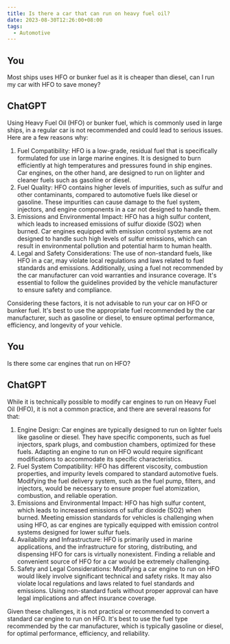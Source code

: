 ```yaml
---
title: Is there a car that can run on heavy fuel oil?
date: 2023-08-30T12:26:00+08:00
tags:
  - Automotive
---
```

## You
Most ships uses HFO or bunker fuel as it is cheaper than diesel, can I run my car with HFO to save money?

## ChatGPT
Using Heavy Fuel Oil (HFO) or bunker fuel, which is commonly used in large ships, in a regular car is not recommended and could lead to serious issues. Here are a few reasons why:

1. Fuel Compatibility: HFO is a low-grade, residual fuel that is specifically formulated for use in large marine engines. It is designed to burn efficiently at high temperatures and pressures found in ship engines. Car engines, on the other hand, are designed to run on lighter and cleaner fuels such as gasoline or diesel.
2. Fuel Quality: HFO contains higher levels of impurities, such as sulfur and other contaminants, compared to automotive fuels like diesel or gasoline. These impurities can cause damage to the fuel system, injectors, and engine components in a car not designed to handle them.
3. Emissions and Environmental Impact: HFO has a high sulfur content, which leads to increased emissions of sulfur dioxide (SO2) when burned. Car engines equipped with emission control systems are not designed to handle such high levels of sulfur emissions, which can result in environmental pollution and potential harm to human health.
4. Legal and Safety Considerations: The use of non-standard fuels, like HFO in a car, may violate local regulations and laws related to fuel standards and emissions. Additionally, using a fuel not recommended by the car manufacturer can void warranties and insurance coverage. It's essential to follow the guidelines provided by the vehicle manufacturer to ensure safety and compliance.

Considering these factors, it is not advisable to run your car on HFO or bunker fuel. It's best to use the appropriate fuel recommended by the car manufacturer, such as gasoline or diesel, to ensure optimal performance, efficiency, and longevity of your vehicle.

## You
Is there some car engines that run on HFO?

## ChatGPT
While it is technically possible to modify car engines to run on Heavy Fuel Oil (HFO), it is not a common practice, and there are several reasons for that:

1. Engine Design: Car engines are typically designed to run on lighter fuels like gasoline or diesel. They have specific components, such as fuel injectors, spark plugs, and combustion chambers, optimized for these fuels. Adapting an engine to run on HFO would require significant modifications to accommodate its specific characteristics.
2. Fuel System Compatibility: HFO has different viscosity, combustion properties, and impurity levels compared to standard automotive fuels. Modifying the fuel delivery system, such as the fuel pump, filters, and injectors, would be necessary to ensure proper fuel atomization, combustion, and reliable operation.
3. Emissions and Environmental Impact: HFO has high sulfur content, which leads to increased emissions of sulfur dioxide (SO2) when burned. Meeting emission standards for vehicles is challenging when using HFO, as car engines are typically equipped with emission control systems designed for lower sulfur fuels.
4. Availability and Infrastructure: HFO is primarily used in marine applications, and the infrastructure for storing, distributing, and dispensing HFO for cars is virtually nonexistent. Finding a reliable and convenient source of HFO for a car would be extremely challenging.
5. Safety and Legal Considerations: Modifying a car engine to run on HFO would likely involve significant technical and safety risks. It may also violate local regulations and laws related to fuel standards and emissions. Using non-standard fuels without proper approval can have legal implications and affect insurance coverage.

Given these challenges, it is not practical or recommended to convert a standard car engine to run on HFO. It's best to use the fuel type recommended by the car manufacturer, which is typically gasoline or diesel, for optimal performance, efficiency, and reliability.
